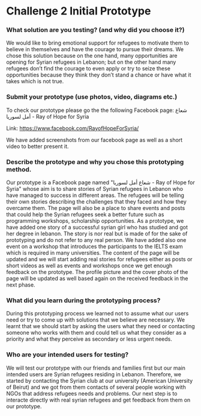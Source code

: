 # Challenge 2 Initial Prototype

### What solution are you testing? (and why did you choose it?)

We would like to bring emotional support for refugees to motivate them to believe in themselves and have the courage to pursue their dreams. We chose this solution because on the one hand, many opportunities are opening for Syrian refugees in Lebanon; but on the other hand many refugees don’t find the courage to even apply or try to seize these opportunities because they think they don’t stand a chance or have what it takes which is not true.

### Submit your prototype (use photos, video, diagrams etc.)

To check our prototype please go the the following Facebook page: شعاع أمل لسوريا - Ray of Hope for Syria

Link: https://www.facebook.com/RayofHopeForSyria/

We have added screenshots from our facebook page as well as a short video to better present it.

### Describe the prototype and why you chose this prototyping method. 

Our prototype is a Facebook page named "شعاع أمل لسوريا - Ray of Hope for Syria" whose aim is to share stories of Syrian refugees in Lebanon who have managed to success in different areas. The refugees will be telling their own stories describing the challenges that they faced and how they overcame them. The page will also be a place to share events and posts that could help the Syrian refugees seek a better future such as programming workshops, scholarship opportunities. As a prototype, we have added one story of a successful syrian girl who has studied and got her degree in lebanon. The story is nor real but is made of for the sake of prototyping and do not refer to any real person. We have added also one event on a workshop that introduces the participants to the IELTS exam which is required in many universities. The content of the page will be updated and we will start adding real stories for refugees either as posts or short videos as well as events and workshops once we get enough feedback on the prototype. The profile picture and the cover photo of the page will be updated as well based again on the received feedback in the next phase.

### What did you learn during the prototyping process?

During this prototyping process we learned not to assume what our users need or try to come up with solutions that we believe are necessary. We learnt that we should start by asking the users what they need or contacting someone who works with them and could tell us what they consider as a priority and what they perceive as secondary or less urgent needs.

### Who are your intended users for testing?

We will test our prototype with our friends and families first but our main intended users are Syrian refugees residing in Lebanon. Therefore, we started by contacting the Syrian club at our university (American University of Beirut) and we got from them contacts of several people working with NGOs that address refugees needs and problems. Our next step is to interacte directly with real syrian refugees and get feedback from them on our prototype.
